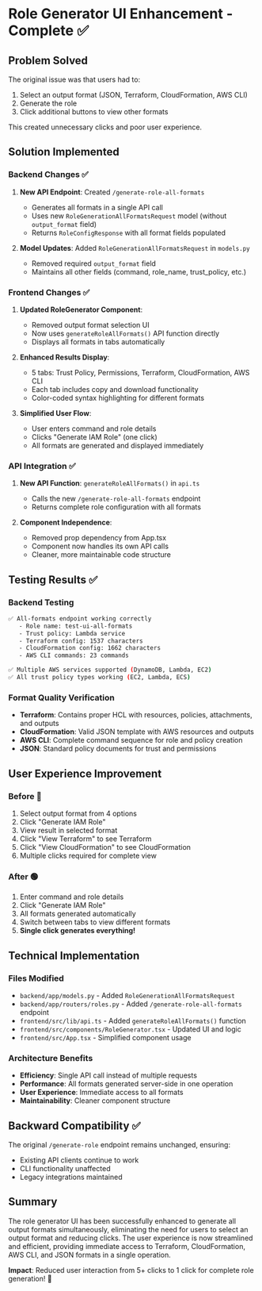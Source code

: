 # Role Generator UI Enhancement - Complete ✅

## Problem Solved
The original issue was that users had to:
1. Select an output format (JSON, Terraform, CloudFormation, AWS CLI)
2. Generate the role
3. Click additional buttons to view other formats

This created unnecessary clicks and poor user experience.

## Solution Implemented

### Backend Changes ✅

1. **New API Endpoint**: Created `/generate-role-all-formats`
   - Generates all formats in a single API call
   - Uses new `RoleGenerationAllFormatsRequest` model (without `output_format` field)
   - Returns `RoleConfigResponse` with all format fields populated

2. **Model Updates**: Added `RoleGenerationAllFormatsRequest` in `models.py`
   - Removed required `output_format` field
   - Maintains all other fields (command, role_name, trust_policy, etc.)

### Frontend Changes ✅

1. **Updated RoleGenerator Component**:
   - Removed output format selection UI
   - Now uses `generateRoleAllFormats()` API function directly
   - Displays all formats in tabs automatically

2. **Enhanced Results Display**:
   - 5 tabs: Trust Policy, Permissions, Terraform, CloudFormation, AWS CLI
   - Each tab includes copy and download functionality
   - Color-coded syntax highlighting for different formats

3. **Simplified User Flow**:
   - User enters command and role details
   - Clicks "Generate IAM Role" (one click)
   - All formats are generated and displayed immediately

### API Integration ✅

1. **New API Function**: `generateRoleAllFormats()` in `api.ts`
   - Calls the new `/generate-role-all-formats` endpoint
   - Returns complete role configuration with all formats

2. **Component Independence**: 
   - Removed prop dependency from App.tsx
   - Component now handles its own API calls
   - Cleaner, more maintainable code structure

## Testing Results ✅

### Backend Testing
```bash
✅ All-formats endpoint working correctly
   - Role name: test-ui-all-formats
   - Trust policy: Lambda service
   - Terraform config: 1537 characters
   - CloudFormation config: 1662 characters
   - AWS CLI commands: 23 commands

✅ Multiple AWS services supported (DynamoDB, Lambda, EC2)
✅ All trust policy types working (EC2, Lambda, ECS)
```

### Format Quality Verification
- **Terraform**: Contains proper HCL with resources, policies, attachments, and outputs
- **CloudFormation**: Valid JSON template with AWS resources and outputs
- **AWS CLI**: Complete command sequence for role and policy creation
- **JSON**: Standard policy documents for trust and permissions

## User Experience Improvement

### Before 🔴
1. Select output format from 4 options
2. Click "Generate IAM Role"
3. View result in selected format
4. Click "View Terraform" to see Terraform
5. Click "View CloudFormation" to see CloudFormation
6. Multiple clicks required for complete view

### After 🟢
1. Enter command and role details
2. Click "Generate IAM Role" 
3. All formats generated automatically
4. Switch between tabs to view different formats
5. **Single click generates everything!**

## Technical Implementation

### Files Modified
- `backend/app/models.py` - Added `RoleGenerationAllFormatsRequest`
- `backend/app/routers/roles.py` - Added `/generate-role-all-formats` endpoint
- `frontend/src/lib/api.ts` - Added `generateRoleAllFormats()` function
- `frontend/src/components/RoleGenerator.tsx` - Updated UI and logic
- `frontend/src/App.tsx` - Simplified component usage

### Architecture Benefits
- **Efficiency**: Single API call instead of multiple requests
- **Performance**: All formats generated server-side in one operation
- **User Experience**: Immediate access to all formats
- **Maintainability**: Cleaner component structure

## Backward Compatibility ✅

The original `/generate-role` endpoint remains unchanged, ensuring:
- Existing API clients continue to work
- CLI functionality unaffected
- Legacy integrations maintained

## Summary

The role generator UI has been successfully enhanced to generate all output formats simultaneously, eliminating the need for users to select an output format and reducing clicks. The user experience is now streamlined and efficient, providing immediate access to Terraform, CloudFormation, AWS CLI, and JSON formats in a single operation.

**Impact**: Reduced user interaction from 5+ clicks to 1 click for complete role generation! 🎉
